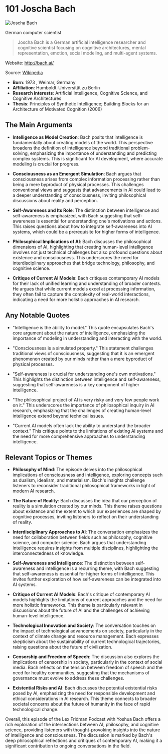 # 101 Joscha Bach


![Joscha Bach](https://encrypted-tbn0.gstatic.com/images?q=tbn:ANd9GcT3Ikj5HIDTRKWOv0UyKjABv2FY-xHy6aZ1O5gtGw&s=0)

German computer scientist

> Joscha Bach is a German artificial intelligence researcher and cognitive scientist focusing on cognitive architectures, mental representation, emotion, social modeling, and multi-agent systems.

Website: http://bach.ai/

Source: [Wikipedia](https://en.wikipedia.org/wiki/Joscha_Bach)

- **Born**: 1973 , Weimar, Germany
- **Affiliation**: Humboldt-Universität zu Berlin
- **Research interests**: Artificial Intelligence, Cognitive Science, and Cognitive Architectures
- **Thesis**: Principles of Synthetic Intelligence; Building Blocks for an Architecture of Motivated Cognition (2006)


## The Main Arguments

- **Intelligence as Model Creation**: Bach posits that intelligence is fundamentally about creating models of the world. This perspective broadens the definition of intelligence beyond traditional problem-solving, emphasizing the importance of understanding and predicting complex systems. This is significant for AI development, where accurate modeling is crucial for progress.

- **Consciousness as an Emergent Simulation**: Bach argues that consciousness arises from complex information processing rather than being a mere byproduct of physical processes. This challenges conventional views and suggests that advancements in AI could lead to a deeper understanding of consciousness, inviting philosophical discussions about reality and perception.

- **Self-Awareness and Its Role**: The distinction between intelligence and self-awareness is emphasized, with Bach suggesting that self-awareness is essential for understanding one's motivations and actions. This raises questions about how to integrate self-awareness into AI systems, which could be a prerequisite for higher forms of intelligence.

- **Philosophical Implications of AI**: Bach discusses the philosophical dimensions of AI, highlighting that creating human-level intelligence involves not just technical challenges but also profound questions about existence and consciousness. This underscores the need for interdisciplinary approaches that bridge technology, philosophy, and cognitive science.

- **Critique of Current AI Models**: Bach critiques contemporary AI models for their lack of unified learning and understanding of broader contexts. He argues that while current models excel at processing information, they often fail to capture the complexity of real-world interactions, indicating a need for more holistic approaches in AI research.

## Any Notable Quotes

- "Intelligence is the ability to model."
  This quote encapsulates Bach's core argument about the nature of intelligence, emphasizing the importance of modeling in understanding and interacting with the world.

- "Consciousness is a simulated property."
  This statement challenges traditional views of consciousness, suggesting that it is an emergent phenomenon created by our minds rather than a mere byproduct of physical processes.

- "Self-awareness is crucial for understanding one's own motivations."
  This highlights the distinction between intelligence and self-awareness, suggesting that self-awareness is a key component of higher intelligence.

- "The philosophical project of AI is very risky and very few people work on it."
  This underscores the importance of philosophical inquiry in AI research, emphasizing that the challenges of creating human-level intelligence extend beyond technical issues.

- "Current AI models often lack the ability to understand the broader context."
  This critique points to the limitations of existing AI systems and the need for more comprehensive approaches to understanding intelligence.

## Relevant Topics or Themes

- **Philosophy of Mind**: The episode delves into the philosophical implications of consciousness and intelligence, exploring concepts such as dualism, idealism, and materialism. Bach's insights challenge listeners to reconsider traditional philosophical frameworks in light of modern AI research.

- **The Nature of Reality**: Bach discusses the idea that our perception of reality is a simulation created by our minds. This theme raises questions about existence and the extent to which our experiences are shaped by cognitive processes, inviting listeners to reflect on their understanding of reality.

- **Interdisciplinary Approaches to AI**: The conversation emphasizes the need for collaboration between fields such as philosophy, cognitive science, and computer science. Bach argues that understanding intelligence requires insights from multiple disciplines, highlighting the interconnectedness of knowledge.

- **Self-Awareness and Intelligence**: The distinction between self-awareness and intelligence is a recurring theme, with Bach suggesting that self-awareness is essential for higher forms of intelligence. This invites further exploration of how self-awareness can be integrated into AI systems.

- **Critique of Current AI Models**: Bach's critique of contemporary AI models highlights the limitations of current approaches and the need for more holistic frameworks. This theme is particularly relevant in discussions about the future of AI and the challenges of achieving human-level intelligence.

- **Technological Innovation and Society**: The conversation touches on the impact of technological advancements on society, particularly in the context of climate change and resource management. Bach expresses skepticism about the sustainability of current technological trajectories, raising questions about the future of civilization.

- **Censorship and Freedom of Speech**: The discussion also explores the implications of censorship in society, particularly in the context of social media. Bach reflects on the tension between freedom of speech and the need for healthy communities, suggesting that the mechanisms of governance must evolve to address these challenges.

- **Existential Risks and AI**: Bach discusses the potential existential risks posed by AI, emphasizing the need for responsible development and ethical considerations in AI research. This theme connects to broader societal concerns about the future of humanity in the face of rapid technological change.

Overall, this episode of the Lex Fridman Podcast with Yoshua Bach offers a rich exploration of the intersections between AI, philosophy, and cognitive science, providing listeners with thought-provoking insights into the nature of intelligence and consciousness. The discussion is marked by Bach's deep philosophical reflections and critiques of contemporary AI, making it a significant contribution to ongoing conversations in the field.